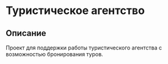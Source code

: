 # Туристическое агентство

## Описание
Проект для поддержки работы туристического агентства с возможностью бронирования туров.
